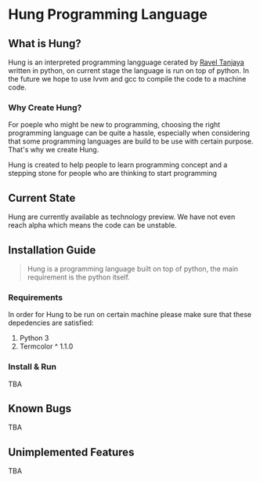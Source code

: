 # Hung Programming Language
## What is Hung?
Hung is an interpreted programming langguage cerated by [Ravel Tanjaya](https://www.instagram.com/raveltan) written in python, on current stage the language is run on top of python. In the future we hope to use lvvm and gcc to compile the code to a machine code.

### Why Create Hung?
For poeple who might be new to programming, choosing the right programming language can be quite a hassle, especially when considering that some programming languages are build to be use with certain purpose. That's why we create Hung.<br>

Hung is created to help people to learn programming concept and a stepping stone for people who are thinking to start programming

## Current State
Hung are currently available as technology preview. We have not even reach alpha which means the code can be unstable.

## Installation Guide
>Hung is a programming language built on top of python, the main requirement is the python itself.

### Requirements
In order for Hung to be run on certain machine please make sure that these depedencies are satisfied:
1. Python 3
2. Termcolor ^ 1.1.0


### Install & Run
TBA

## Known Bugs
TBA

## Unimplemented Features
TBA

